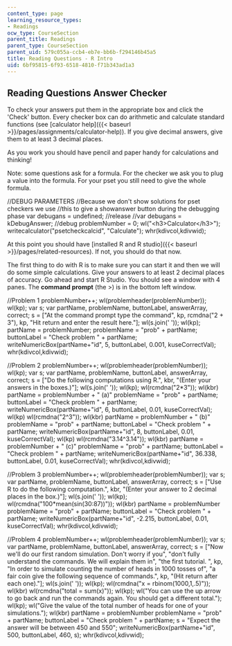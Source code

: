 ```yaml
---
content_type: page
learning_resource_types:
- Readings
ocw_type: CourseSection
parent_title: Readings
parent_type: CourseSection
parent_uid: 579c055a-ccb4-eb7e-bb6b-f294146b45a5
title: Reading Questions - R Intro
uid: 6bf95815-6f93-6518-4810-f71b343ad1a3
---
```


Reading Questions Answer Checker
--------------------------------

To check your answers put them in the appropriate box and click the 'Check' button. Every checker box can do arithmetic and calculate standard functions (see [calculator help]({{< baseurl >}}/pages/assignments/calculator-help)). If you give decimal answers, give them to at least 3 decimal places.

As you work you should have pencil and paper handy for calculations and thinking!

Note: some questions ask for a formula. For the checker we ask you to plug a value into the formula. For your pset you still need to give the whole formula.

//DEBUG PARAMETERS //Because we don't show solutions for pset checkers we use //this to give a showanswer button during the debugging phase var debugans = undefined; //release //var debugans = kDebugAnswer; //debug problemNumber = 0; wl("\<h3>Calculator\</h3>"); writecalculator("psetcheckcalcid", "Calculate"); whr(kdivcol,kdivwid);

At this point you should have [installed R and R studio]({{< baseurl >}}/pages/related-resources). If not, you should do that now.

The first thing to do with R is to make sure you can start it and then we will do some simple calculations. Give your answers to at least 2 decimal places of accuracy. Go ahead and start R Studio. You should see a window with 4 panes. The **command prompt** (the >) is in the bottom left window.

//Problem 1 problemNumber++; wl(problemheader(problemNumber)); wl(kp); var s; var partName, problemName, buttonLabel, answerArray, correct; s = \["At the command prompt type the command", kp, rcmdna("2 + 3"), kp, "Hit return and enter the result here."\]; wl(s.join(' ')); wl(kp); partName = problemNumber; problemName = "prob" + partName; buttonLabel = "Check problem " + partName; writeNumericBox(partName+"id", 5, buttonLabel, 0.001, kuseCorrectVal); whr(kdivcol,kdivwid);

//Problem 2 problemNumber++; wl(problemheader(problemNumber)); wl(kp); var s; var partName, problemName, buttonLabel, answerArray, correct; s = \["Do the following computations using R.", kbr, "(Enter your answers in the boxes.)"\]; wl(s.join(' ')); wl(kp); wl(rcmdna("2\*3")); wl(kbr) partName = problemNumber + " (a)" problemName = "prob" + partName; buttonLabel = "Check problem " + partName; writeNumericBox(partName+"id", 6, buttonLabel, 0.01, kuseCorrectVal); wl(kp) wl(rcmdna("2^3")); wl(kbr) partName = problemNumber + " (b)" problemName = "prob" + partName; buttonLabel = "Check problem " + partName; writeNumericBox(partName+"id", 8, buttonLabel, 0.01, kuseCorrectVal); wl(kp) wl(rcmdna("3.14^3.14")); wl(kbr) partName = problemNumber + " (c)" problemName = "prob" + partName; buttonLabel = "Check problem " + partName; writeNumericBox(partName+"id", 36.338, buttonLabel, 0.01, kuseCorrectVal); whr(kdivcol,kdivwid);

//Problem 3 problemNumber++; wl(problemheader(problemNumber)); var s; var partName, problemName, buttonLabel, answerArray, correct; s = \["Use R to do the following computation.", kbr, "(Enter your answer to 2 decimal places in the box.)"\]; wl(s.join(' ')); wl(kp); wl(rcmdna("100\*mean(sin(30:87))")); wl(kbr) partName = problemNumber problemName = "prob" + partName; buttonLabel = "Check problem " + partName; writeNumericBox(partName+"id", -2.215, buttonLabel, 0.01, kuseCorrectVal); whr(kdivcol,kdivwid);

//Problem 4 problemNumber++; wl(problemheader(problemNumber)); var s; var partName, problemName, buttonLabel, answerArray, correct; s = \["Now we'll do our first random simulation. Don't worry if you", "don't fully understand the commands. We will explain them in", "the first tutorial. ", kp, "In order to simulate counting the number of heads in 1000 tosses of", "a fair coin give the following sequence of commands.", kp, "(Hit return after each one)."\]; wl(s.join(' ')); wl(kp); wl(rcmdna("x = rbinom(1000,1,.5)")); wl(kbr) wl(rcmdna("total = sum(x)")); wl(kp); wl("You can use the up arrow to go back and run the commands again. You should get a different total."); wl(kp); wl("Give the value of the total number of heads for one of your simulations."); wl(kbr) partName = problemNumber problemName = "prob" + partName; buttonLabel = "Check problem " + partName; s = "Expect the answer will be between 450 and 550"; writeNumericBox(partName+"id", 500, buttonLabel, 460, s); whr(kdivcol,kdivwid);